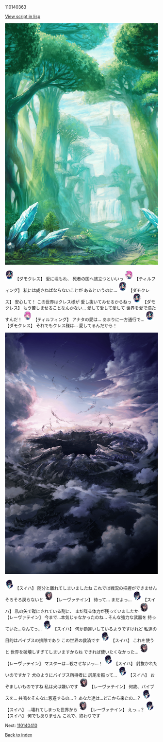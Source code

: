 110140363

[View script in lisp](../scripts/110140363.txt)

![forest.png](../images/backgrounds/forest.png)

<img src="../images/units/3103519.png" alt="3103519.png" height="34"/>
【ダモクレス】
愛に埋もれ、
死者の国へ旅立つといいっ

<img src="../images/units/3101411.png" alt="3101411.png" height="34"/>
【ティルフィング】
私には成さねばならないことが
あるというのに…

<img src="../images/units/3103519.png" alt="3103519.png" height="34"/>
【ダモクレス】
安心して！
この世界はクレス様が
愛し抜いてみせるからねっ

<img src="../images/units/3103519.png" alt="3103519.png" height="34"/>
【ダモクレス】
もう苦しませることなんかない…
愛して愛して愛して
世界を愛で満たすんだ！

<img src="../images/units/3101411.png" alt="3101411.png" height="34"/>
【ティルフィング】
アナタの愛は…
あまりに一方通行で…

<img src="../images/units/3103519.png" alt="3103519.png" height="34"/>
【ダモクレス】
それでもクレス様は…
愛してるんだから！

![101_hole.png](../images/backgrounds/101_hole.png)

<img src="../images/units/3401719.png" alt="3401719.png" height="34"/>
【スイハ】
随分と離れてしまいましたね
これでは戦況の把握ができません
そろそろ戻らないと

<img src="../images/units/3100211.png" alt="3100211.png" height="34"/>
【レーヴァテイン】
待って…
まだよっ…

<img src="../images/units/3401719.png" alt="3401719.png" height="34"/>
【スイハ】
私の矢で磔にされている割に、
まだ喋る体力が残っていましたか

<img src="../images/units/3100211.png" alt="3100211.png" height="34"/>
【レーヴァテイン】
今まで…本気じゃなかったのね…
そんな強力な武器を
持っていた…なんてっ…

<img src="../images/units/3401719.png" alt="3401719.png" height="34"/>
【スイハ】
何か勘違いしているようですけれど
私達の目的はバイブスの排除であり
この世界の救済です

<img src="../images/units/3401719.png" alt="3401719.png" height="34"/>
【スイハ】
これを使うと
世界を破壊しすぎてしまいますからね
できれば使いたくなかった…

<img src="../images/units/3100211.png" alt="3100211.png" height="34"/>
【レーヴァテイン】
マスターは…殺させないっ…！

<img src="../images/units/3401719.png" alt="3401719.png" height="34"/>
【スイハ】
射抜かれたいのですか？
犬のようにバイブス所持者に
尻尾を振って…

<img src="../images/units/3401719.png" alt="3401719.png" height="34"/>
【スイハ】
おぞましいものですね
私は犬は嫌いです

<img src="../images/units/3100211.png" alt="3100211.png" height="34"/>
【レーヴァテイン】
何故、バイブスを…
共鳴をそんなに忌避するの…？
あなた達は…どこから来たの…？

<img src="../images/units/3401719.png" alt="3401719.png" height="34"/>
【スイハ】
…壊れてしまった世界から

<img src="../images/units/3100211.png" alt="3100211.png" height="34"/>
【レーヴァテイン】
えっ…？

<img src="../images/units/3401719.png" alt="3401719.png" height="34"/>
【スイハ】
何でもありません
これで、終わりです


Next: [110140410](110140410.md)

[Back to index](index.md)
